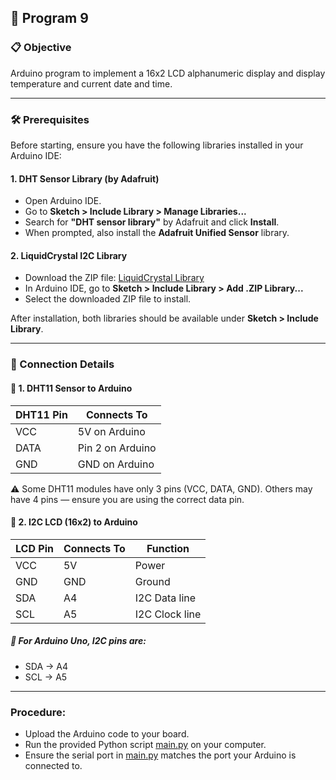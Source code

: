 ## 🚀 Program 9

### 📋 Objective
Arduino program to implement a 16x2 LCD alphanumeric display and display temperature and current date and time.

---

### 🛠️ Prerequisites

Before starting, ensure you have the following libraries installed in your Arduino IDE:

#### 1. DHT Sensor Library (by Adafruit)
- Open Arduino IDE.
- Go to **Sketch > Include Library > Manage Libraries...**
- Search for **"DHT sensor library"** by Adafruit and click **Install**.
- When prompted, also install the **Adafruit Unified Sensor** library.

#### 2. LiquidCrystal I2C Library
- Download the ZIP file: [LiquidCrystal Library](./Arduino-LiquidCrystal-I2C-library-master.zip)
- In Arduino IDE, go to **Sketch > Include Library > Add .ZIP Library...**
- Select the downloaded ZIP file to install.

After installation, both libraries should be available under **Sketch > Include Library**.

---

### 🔌 Connection Details

#### 🔹 1. DHT11 Sensor to Arduino

| DHT11 Pin | Connects To        |
|-----------|--------------------|
| VCC       | 5V on Arduino      |
| DATA      | Pin 2 on Arduino   |
| GND       | GND on Arduino     |

⚠️ Some DHT11 modules have only 3 pins (VCC, DATA, GND). Others may have 4 pins — ensure you are using the correct data pin.

#### 🔹 2. I2C LCD (16x2) to Arduino

| LCD Pin | Connects To | Function        |
|---------|-------------|-----------------|
| VCC     | 5V          | Power           |
| GND     | GND         | Ground          |
| SDA     | A4          | I2C Data line   |
| SCL     | A5          | I2C Clock line  |

##### 📌 For Arduino Uno, I2C pins are:  
- SDA → A4  
- SCL → A5

---

### Procedure:

- Upload the Arduino code to your board.
- Run the provided Python script [main.py](./main.py) on your computer.
- Ensure the serial port in [main.py](./main.py) matches the port your Arduino is connected to.